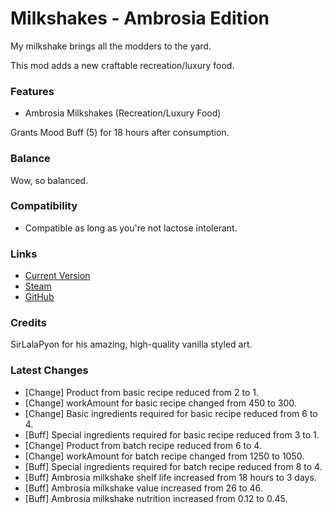 # Milkshakes - Ambrosia Edition

My milkshake brings all the modders to the yard.

This mod adds a new craftable recreation/luxury food.

### Features

- Ambrosia Milkshakes (Recreation/Luxury Food)

Grants Mood Buff (5) for 18 hours after consumption.

### Balance

Wow, so balanced.

### Compatibility

- Compatible as long as you're not lactose intolerant.

### Links

- [Current Version](https://github.com/Sierra0001/Milkshakes---Ambrosia-Edition/releases/tag/v1.2)
- [Steam](https://steamcommunity.com/sharedfiles/filedetails/?id=2595706669)
- [GitHub](https://github.com/Sierra0001/Milkshakes---Ambrosia-Edition)

### Credits

SirLalaPyon for his amazing, high-quality vanilla styled art.

### Latest Changes

- [Change] Product from basic recipe reduced from 2 to 1.
- [Change] workAmount for basic recipe changed from 450 to 300.
- [Change] Basic ingredients required for basic recipe reduced from 6 to 4.
- [Buff] Special ingredients required for basic recipe reduced from 3 to 1.
- [Change] Product from batch recipe reduced from 6 to 4.
- [Change] workAmount for batch recipe changed from 1250 to 1050.
- [Buff] Special ingredients required for batch recipe reduced from 8 to 4.
- [Buff] Ambrosia milkshake shelf life increased from 18 hours to 3 days.
- [Buff] Ambrosia milkshake value increased from 26 to 46.
- [Buff] Ambrosia milkshake nutrition increased from 0.12 to 0.45.